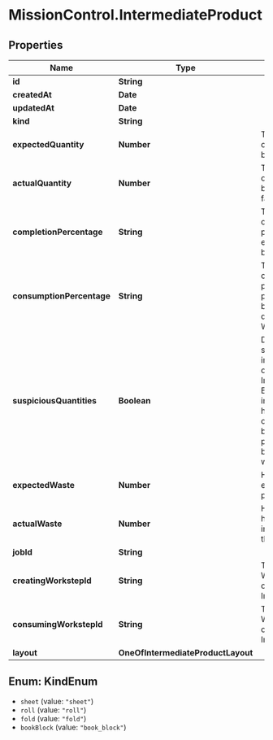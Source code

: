 # MissionControl.IntermediateProduct

## Properties
Name | Type | Description | Notes
------------ | ------------- | ------------- | -------------
**id** | **String** |  | 
**createdAt** | **Date** |  | 
**updatedAt** | **Date** |  | 
**kind** | **String** |  | 
**expectedQuantity** | **Number** | The number of items of this that should be produced | 
**actualQuantity** | **Number** | The number of items of this that have been produced so far | 
**completionPercentage** | **String** | The current completion percentage of the expected quantity to be produced | 
**consumptionPercentage** | **String** | The current consumption percentage of produced quantities being used by downstream Worksteps | 
**suspiciousQuantities** | **Boolean** | Do current quantities suggest that an imbalance has occured around this IntermediateProduct. Examples would include - more having been consumed than have been reported produced, or more being produced than were expected. | 
**expectedWaste** | **Number** | How much waste is expected in the production of this | 
**actualWaste** | **Number** | How much waste has been produced in the production of this | 
**jobId** | **String** |  | 
**creatingWorkstepId** | **String** | The ID of the Workstep that creates this IntermediateProduct | 
**consumingWorkstepId** | **String** | The ID of the Workstep that consumes this IntermediateProduct | 
**layout** | **OneOfIntermediateProductLayout** |  | 

<a name="KindEnum"></a>
## Enum: KindEnum

* `sheet` (value: `"sheet"`)
* `roll` (value: `"roll"`)
* `fold` (value: `"fold"`)
* `bookBlock` (value: `"book_block"`)

